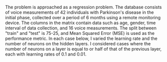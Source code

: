 The problem is approached as a regression problem.
The database consists of voice measurements of 42 individuals with Parkinson's disease in the initial phase, collected over a period of 6 months using a remote monitoring device.
The columns in the matrix contain data such as age, gender, time interval of data collection, and 16 voice measurements. The split between "train" and "test" is 75-25, and Mean Squared Error (MSE) is used as the performance metric.
In each case below, I varied the learning rate and the number of neurons on the hidden layers. I considered cases where the number of neurons on a layer is equal to or half of that of the previous layer, each with learning rates of 0.1 and 0.01.
